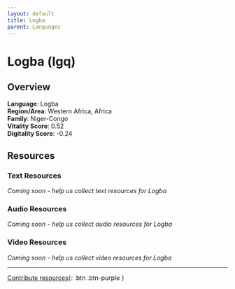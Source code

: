 ```yaml
---
layout: default
title: Logba
parent: Languages
---
```


# Logba (lgq)

## Overview

**Language**: Logba  
**Region/Area**: Western Africa, Africa  
**Family**: Niger-Congo  
**Vitality Score**: 0.52  
**Digitality Score**: -0.24  

## Resources

### Text Resources
*Coming soon - help us collect text resources for Logba*

### Audio Resources
*Coming soon - help us collect audio resources for Logba*

### Video Resources
*Coming soon - help us collect video resources for Logba*

---

[Contribute resources](https://fairtrain.github.io/){: .btn .btn-purple }
